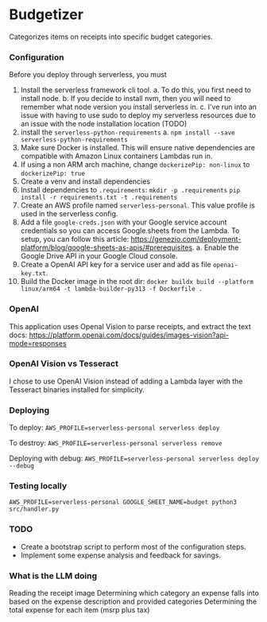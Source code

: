 # Budgetizer

Categorizes items on receipts into specific budget categories.

### Configuration

Before you deploy through serverless, you must 
1. Install the serverless framework cli tool.
    a. To do this, you first need to install node.
    b. If you decide to install nvm, then you will need to remember what node version you install serverless in.
    c. I've run into an issue with having to use sudo to deploy my serverless resources due to an issue with the node installation location (TODO)
2. install the `serverless-python-requirements`
    a. `npm install --save serverless-python-requirements`
3. Make sure Docker is installed. This will ensure native dependencies are compatible with Amazon Linux containers Lambdas run in.
4. If using a non ARM arch machine, change `dockerizePip: non-linux` to `dockerizePip: true`
5. Create a venv and install dependencies
6. Install dependencies to `.requirements`:
    `mkdir -p .requirements`
    `pip install -r requirements.txt -t .requirements`
7. Create an AWS profile named `serverless-personal`. This value profile is used in the serverless 
config.
8. Add a file `google-creds.json` with your Google service account credentials so you can access Google.sheets from the Lambda. To setup, you can follow this article: https://genezio.com/deployment-platform/blog/google-sheets-as-apis/#prerequisites.
  a. Enable the Google Drive API in your Google Cloud console.
9. Create a OpenAI API key for a service user and add as file `openai-key.txt`.
10. Build the Docker image in the root dir: `docker buildx build --platform linux/arm64 -t lambda-builder-py313 -f Dockerfile .`

### OpenAI

This application uses OpenaI Vision to parse receipts, and extract the text
docs: https://platform.openai.com/docs/guides/images-vision?api-mode=responses

### OpenAI Vision vs Tesseract

I chose to use OpenAI Vision instead of adding a Lambda layer with the Tesseract binaries installed for simplicity. 

### Deploying
To deploy:
`AWS_PROFILE=serverless-personal serverless deploy`

To destroy:
`AWS_PROFILE=serverless-personal serverless remove`

Deploying with debug:
`AWS_PROFILE=serverless-personal serverless deploy --debug`

### Testing locally
`AWS_PROFILE=serverless-personal GOOGLE_SHEET_NAME=budget python3 src/handler.py`

### TODO
- Create a bootstrap script to perform most of the configuration steps.
- Implement some expense analysis and feedback for savings.

### What is the LLM doing
Reading the receipt image
Determining which category an expense falls into based on the expense description and provided categories
Determining the total expense for each item (msrp plus tax)